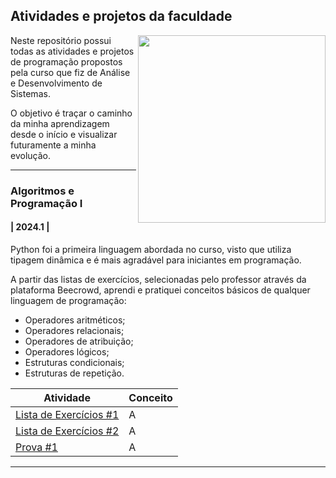 ## Atividades e projetos da faculdade
<img src="https://github.com/sophiaswiercoswski/Projetos-de-ADS/assets/159056111/8c7b69c0-728b-4ea0-9d40-7e98b2d68f91" width="300px" align="right">

Neste repositório possui todas as atividades e projetos de programação propostos pela curso que fiz de Análise e Desenvolvimento de Sistemas.

O objetivo é traçar o caminho da minha aprendizagem desde o início e visualizar futuramente a minha evolução.

---

### Algoritmos e Programação I
#### | 2024.1 |

Python foi a primeira linguagem abordada no curso, visto que utiliza tipagem dinâmica e é mais agradável para iniciantes em programação.

A partir das listas de exercícios, selecionadas pelo professor através da plataforma Beecrowd, aprendi e pratiquei conceitos básicos de qualquer linguagem de programação:
- Operadores aritméticos;
- Operadores relacionais;
- Operadores de atribuição;
- Operadores lógicos;
- Estruturas condicionais;
- Estruturas de repetição.
 
Atividade | Conceito
--------- | ----------
[Lista de Exercícios #1](https://github.com/sophiaswiercoswski/Projetos-de-ADS/tree/main/Algoritmos%20e%20Programação%20I/Lista%20de%20Exercícios%20%231) | A
[Lista de Exercícios #2](https://github.com/sophiaswiercoswski/Projetos-de-ADS/tree/main/Algoritmos%20e%20Programação%20I/Lista%20de%20Exercícios%20%232) | A
[Prova #1](https://github.com/sophiaswiercoswski/Projetos-de-ADS/tree/main/Algoritmos%20e%20Programação%20I/Prova%20%231) | A

---
